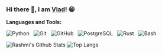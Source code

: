 ### Hi there 👋, I am [Vlad](https://rusty-sj.github.io/)! 😁
<!--
**rusty-sj/rusty-sj** is a ✨ _special_ ✨ repository because its `README.md` (this file) appears on your GitHub profile.
Here are some ideas to get you started:

- 🔭 I’m currently working on ...
- 🌱 I’m currently learning ...
- 👯 I’m looking to collaborate on ...
- 🤔 I’m looking for help with ...
- 💬 Ask me about ...
- 📫 How to reach me: ...
- 😄 Pronouns: ...
- ⚡ Fun fact: ...
- 🤔 I’m looking for help with Statistics
- 👯 I’m looking to collaborate on ...
-->





**Languages and Tools:** 


![Python](https://img.shields.io/badge/-Python-black?logo=Python&style=social)&nbsp;&nbsp;
![Git](https://img.shields.io/badge/-Git-black?logo=git&style=social)&nbsp;&nbsp;
![GitHub](https://img.shields.io/badge/-GitHub-black?logo=github&style=social)&nbsp;&nbsp;
![PostgreSQL](https://img.shields.io/badge/-PostgreSQL-black?logo=PostgreSQL&style=social)&nbsp;&nbsp;
![Rust](https://img.shields.io/badge/-Rust-black?logo=rust&style=social)&nbsp;&nbsp;
![Bash](https://img.shields.io/badge/-Bash-black?logo=bash&style=social)&nbsp;&nbsp;





![Rashmi's Github Stats](https://github-readme-stats.vercel.app/api?username=biggvladik&count_private=true&show_icons=true&include_all_commits=true)
![Top Langs](https://github-readme-stats.vercel.app/api/top-langs/?username=biggvladik&hide=TeX&layout=compact)

